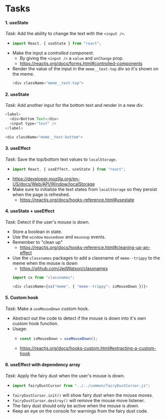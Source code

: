 # Tasks

#### 1. **useState**

_Task:_ Add the ability to change the text with the `<input />`.

- ```javascript
  import React, { useState } from "react";
  ```
- Make the input a _controlled component_.
  - By giving the `<input />` a `value` and `onChange` prop.
  - https://reactjs.org/docs/forms.html#controlled-components
- Render the value of the input in the `meme__text-top` div so it's shown on the meme.
  ```javascript
  <div className="meme__text-top">
  ```

#### 2. **useState**

_Task:_ Add another input for the bottom text and render in a new div.

```javascript
<label>
  <div>Bottom Text</div>
  <input type="text" />
</label>
```

```javascript
<div className="meme__text-bottom">
```

#### 3. **useEffect**

_Task:_ Save the top/bottom text values to `localStorage`.

- ```javascript
  import React, { useEffect, useState } from "react";
  ```
- https://developer.mozilla.org/en-US/docs/Web/API/Window/localStorage
- Make sure to initialize the text states from `localStorage` so they persist when the page is refreshed.
  - https://reactjs.org/docs/hooks-reference.html#usestate

#### 4. **useState** + **useEffect**

_Task:_ Detect if the user's mouse is down.

- Store a boolean in state.
- Use the `window` `mousedown` and `mouseup` events.
- Remember to "clean up"
  - https://reactjs.org/docs/hooks-reference.html#cleaning-up-an-effect
- Use the `classnames` packages to add a classname of `meme--trippy` to the meme when the mouse is down
  - https://github.com/JedWatson/classnames
  ```javascript
  import cx from "classnames";
  ```
  ```javascript
  <div className={cx("meme", { "meme--trippy": isMouseDown })}>
  ```

#### 5. Custom hook

_Task:_ Make a `useMouseDown` custom hook.

- Abstract out the code to detect if the mouse is down into it's own custom hook function.
- Usage:
  - ```javascript
    const isMouseDown = useMouseDown();
    ```
  - https://reactjs.org/docs/hooks-custom.html#extracting-a-custom-hook

#### 6. **useEffect** with dependency array

_Task:_ Apply the fairy dust when the user's mouse is down.

- ```javascript
  import fairyDustCursor from "../../common/fairyDustCursor.js";
  ```
- `fairyDustCursor.init()` will show fairy dust when the mouse moves.
- `fairyDustCursor.destroy()` will remove the mouse move listener.
- The fairy dust should only be active when the mouse is _down_.
- Keep an eye on the console for warnings from the fairy dust code.
